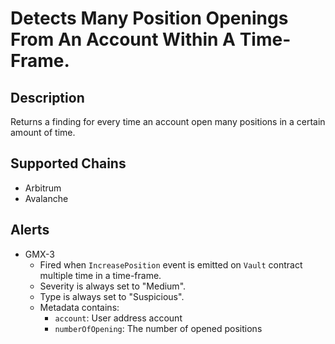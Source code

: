 # Detects Many Position Openings From An Account Within A Time-Frame.

## Description

Returns a finding for every time an account open many positions in a certain amount of time.

## Supported Chains

- Arbitrum
- Avalanche

## Alerts

- GMX-3
  - Fired when `IncreasePosition` event is emitted on `Vault` contract multiple time in a time-frame.
  - Severity is always set to "Medium".
  - Type is always set to "Suspicious".
  - Metadata contains:
    - `account`: User address account
    - `numberOfOpening`: The number of opened positions
